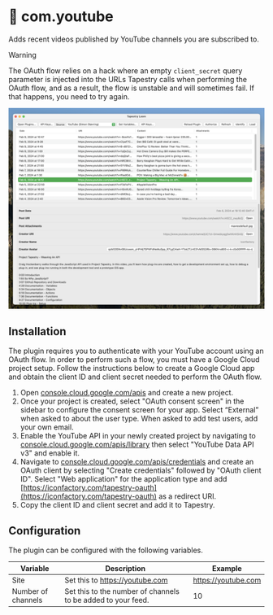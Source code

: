 # 🔌 com.youtube

Adds recent videos published by YouTube channels you are subscribed to.

> [!WARNING]  
> The OAuth flow relies on a hack where an empty `client_secret` query parameter is injected into the URLs Tapestry calls when performing the OAuth flow, and as a result, the flow is unstable and will sometimes fail. If that happens, you need to try again.

<img src="screenshot.png" width="650" />

## Installation

The plugin requires you to authenticate with your YouTube account using an OAuth flow.
In order to perform such a flow, you must have a Google Cloud project setup.
Follow the instructions below to create a Google Cloud app and obtain the client ID and client secret needed to perform the OAuth flow.

1. Open [console.cloud.google.com/apis](https://console.cloud.google.com/apis) and create a new project.
2. Once your project is created, select "OAuth consent screen" in the sidebar to configure the consent screen for your app. Select “External” when asked to about the user type. When asked to add test users, add your own email.
5. Enable the YouTube API in your newly created project by navigating to [console.cloud.google.com/apis/library](https://console.cloud.google.com/apis/library) then select "YouTube Data API v3" and enable it.
3. Navigate to [console.cloud.google.com/apis/credentials](https://console.cloud.google.com/apis/credentials) and create an OAuth client by selecting "Create credentials" followed by "OAuth client ID". Select "Web application" for the application type and add [https://iconfactory.com/tapestry-oauth](https://iconfactory.com/tapestry-oauth) as a redirect URI.
4. Copy the client ID and client secret and add it to Tapestry.

## Configuration

The plugin can be configured with the following variables.

|Variable|Description|Example|
|-|-|-|
|Site|Set this to https://youtube.com|https://youtube.com|
|Number of channels|Set this to the number of channels to be added to your feed.|10|

